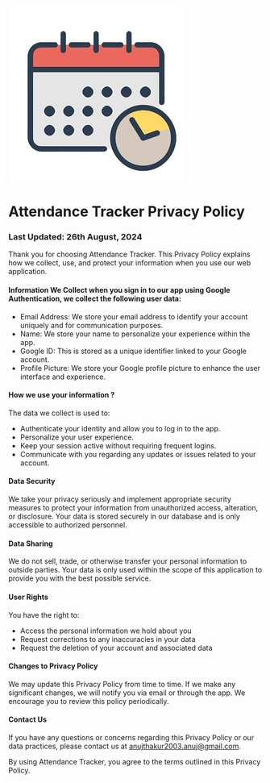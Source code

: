 ![](/github_assets/attendance-tracker-logo.png)

# Attendance Tracker Privacy Policy

### Last Updated: 26th August, 2024

Thank you for choosing Attendance Tracker. This Privacy Policy explains how we collect, use, and protect your information when you use our web application.

#### Information We Collect when you sign in to our app using Google Authentication, we collect the following user data:

- Email Address: We store your email address to identify your account uniquely and for communication purposes.
- Name: We store your name to personalize your experience within the app.
- Google ID: This is stored as a unique identifier linked to your Google account.
- Profile Picture: We store your Google profile picture to enhance the user interface and experience.

#### How we use your information ?

The data we collect is used to:

- Authenticate your identity and allow you to log in to the app.
- Personalize your user experience.
- Keep your session active without requiring frequent logins.
- Communicate with you regarding any updates or issues related to your account.

#### Data Security

We take your privacy seriously and implement appropriate security measures to protect your information from unauthorized access, alteration, or disclosure. Your data is stored securely in our database and is only accessible to authorized personnel.

#### Data Sharing

We do not sell, trade, or otherwise transfer your personal information to outside parties. Your data is only used within the scope of this application to provide you with the best possible service.

#### User Rights

You have the right to:

- Access the personal information we hold about you
- Request corrections to any inaccuracies in your data
- Request the deletion of your account and associated data

#### Changes to Privacy Policy

We may update this Privacy Policy from time to time. If we make any significant changes, we will notify you via email or through the app. We encourage you to review this policy periodically.

#### Contact Us

If you have any questions or concerns regarding this Privacy Policy or our data practices, please contact us at [anujthakur2003.anuj@gmail.com](mailto:anujthakur2003.anuj@gmail.com).

By using Attendance Tracker, you agree to the terms outlined in this Privacy Policy.
